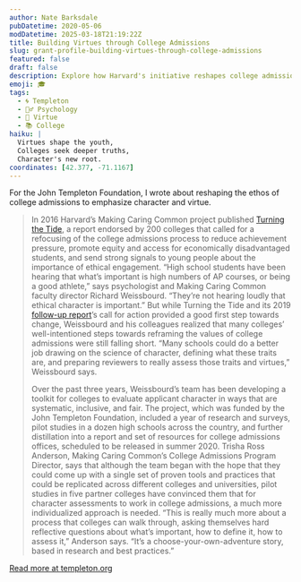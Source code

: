 ```yaml
---
author: Nate Barksdale
pubDatetime: 2020-05-06
modDatetime: 2025-03-18T21:19:22Z
title: Building Virtues through College Admissions
slug: grant-profile-building-virtues-through-college-admissions
featured: false
draft: false
description: Explore how Harvard's initiative reshapes college admissions by prioritizing ethical character and creating tailored tools for assessing student virtues.
emoji: 🎓
tags:
  - 🌀 Templeton
  - 🧘‍♂️ Psychology
  - 🥗 Virtue
  - 📚 College
haiku: |
  Virtues shape the youth,  
  Colleges seek deeper truths,  
  Character's new root.
coordinates: [42.377, -71.1167]
---
```


For the John Templeton Foundation, I wrote about reshaping the ethos of college admissions to emphasize character and virtue.

> In 2016 Harvard’s Making Caring Common project published [Turning the Tide](https://mcc.gse.harvard.edu/reports/turning-the-tide-college-admissions), a report endorsed by 200 colleges that called for a refocusing of the college admissions process to reduce achievement pressure, promote equity and access for economically disadvantaged students, and send strong signals to young people about the importance of ethical engagement. “High school students have been hearing that what’s important is high numbers of AP courses, or being a good athlete,” says psychologist and Making Caring Common faculty director Richard Weissbourd. “They’re not hearing loudly that ethical character is important.” But while Turning the Tide and its 2019 [follow-up report](https://mcc.gse.harvard.edu/reports/turning-the-tide-2-parents-high-schools-college-admissions)’s call for action provided a good first step towards change, Weissbourd and his colleagues realized that many colleges’ well-intentioned steps towards reframing the values of college admissions were still falling short. “Many schools could do a better job drawing on the science of character, defining what these traits are, and preparing reviewers to really assess those traits and virtues,” Weissbourd says.
>
> Over the past three years, Weissbourd’s team has been developing a toolkit for colleges to evaluate applicant character in ways that are systematic, inclusive, and fair. The project, which was funded by the John Templeton Foundation, included a year of research and surveys, pilot studies in a dozen high schools across the country, and further distillation into a report and set of resources for college admissions offices, scheduled to be released in summer 2020. Trisha Ross Anderson, Making Caring Common’s College Admissions Program Director, says that although the team began with the hope that they could come up with a single set of proven tools and practices that could be replicated across different colleges and universities, pilot studies in five partner colleges have convinced them that for character assessments to work in college admissions, a much more individualized approach is needed. “This is really much more about a process that colleges can walk through, asking themselves hard reflective questions about what’s important, how to define it, how to assess it,” Anderson says. “It’s a choose-your-own-adventure story, based in research and best practices.”

[Read more at templeton.org](https://www.templeton.org/grant/building-virtues-through-college-admissions-developing-effective-authentic-assessments-that-positively-motivate-student-behavior)
